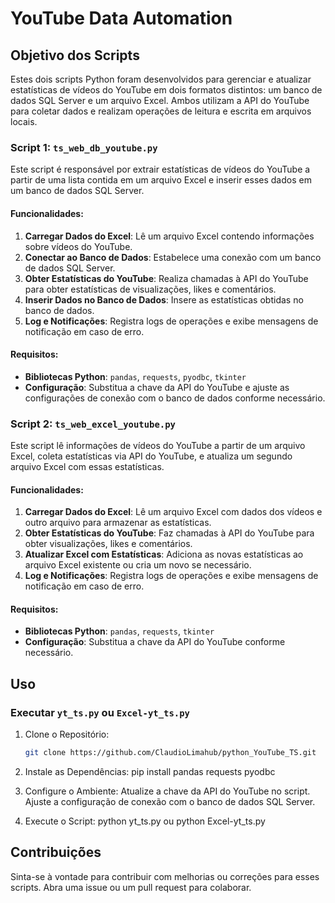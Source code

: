 # YouTube Data Automation

## Objetivo dos Scripts

Estes dois scripts Python foram desenvolvidos para gerenciar e atualizar estatísticas de vídeos do YouTube em dois formatos distintos: um banco de dados SQL Server e um arquivo Excel. Ambos utilizam a API do YouTube para coletar dados e realizam operações de leitura e escrita em arquivos locais.

### Script 1: `ts_web_db_youtube.py`

Este script é responsável por extrair estatísticas de vídeos do YouTube a partir de uma lista contida em um arquivo Excel e inserir esses dados em um banco de dados SQL Server.

#### Funcionalidades:

1. **Carregar Dados do Excel**: Lê um arquivo Excel contendo informações sobre vídeos do YouTube.
2. **Conectar ao Banco de Dados**: Estabelece uma conexão com um banco de dados SQL Server.
3. **Obter Estatísticas do YouTube**: Realiza chamadas à API do YouTube para obter estatísticas de visualizações, likes e comentários.
4. **Inserir Dados no Banco de Dados**: Insere as estatísticas obtidas no banco de dados.
5. **Log e Notificações**: Registra logs de operações e exibe mensagens de notificação em caso de erro.

#### Requisitos:

- **Bibliotecas Python**: `pandas`, `requests`, `pyodbc`, `tkinter`
- **Configuração**: Substitua a chave da API do YouTube e ajuste as configurações de conexão com o banco de dados conforme necessário.

### Script 2: `ts_web_excel_youtube.py`

Este script lê informações de vídeos do YouTube a partir de um arquivo Excel, coleta estatísticas via API do YouTube, e atualiza um segundo arquivo Excel com essas estatísticas.

#### Funcionalidades:

1. **Carregar Dados do Excel**: Lê um arquivo Excel com dados dos vídeos e outro arquivo para armazenar as estatísticas.
2. **Obter Estatísticas do YouTube**: Faz chamadas à API do YouTube para obter visualizações, likes e comentários.
3. **Atualizar Excel com Estatísticas**: Adiciona as novas estatísticas ao arquivo Excel existente ou cria um novo se necessário.
4. **Log e Notificações**: Registra logs de operações e exibe mensagens de notificação em caso de erro.

#### Requisitos:

- **Bibliotecas Python**: `pandas`, `requests`, `tkinter`
- **Configuração**: Substitua a chave da API do YouTube conforme necessário.

## Uso

### Executar `yt_ts.py` ou `Excel-yt_ts.py`

1. Clone o Repositório:
   ```bash
   git clone https://github.com/ClaudioLimahub/python_YouTube_TS.git

2. Instale as Dependências:
   pip install pandas requests pyodbc

3. Configure o Ambiente:
Atualize a chave da API do YouTube no script.
Ajuste a configuração de conexão com o banco de dados SQL Server.

4. Execute o Script:
   python yt_ts.py ou python Excel-yt_ts.py

## Contribuições
Sinta-se à vontade para contribuir com melhorias ou correções para esses scripts. Abra uma issue ou um pull request para colaborar.
